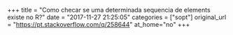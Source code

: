 +++
title = "Como checar se uma determinada sequencia de elements existe no R?"
date = "2017-11-27 21:25:05"
categories = ["sopt"]
original_url = "https://pt.stackoverflow.com/q/258644"
at_home="no"
+++

